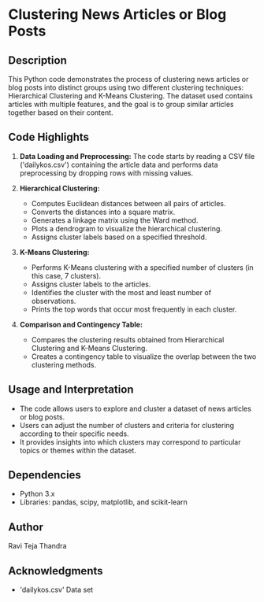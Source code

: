# Clustering News Articles or Blog Posts

## Description

This Python code demonstrates the process of clustering news articles or blog posts into distinct groups using two different clustering techniques: Hierarchical Clustering and K-Means Clustering. The dataset used contains articles with multiple features, and the goal is to group similar articles together based on their content.

## Code Highlights

1. **Data Loading and Preprocessing:** The code starts by reading a CSV file ('dailykos.csv') containing the article data and performs data preprocessing by dropping rows with missing values.

2. **Hierarchical Clustering:**
   - Computes Euclidean distances between all pairs of articles.
   - Converts the distances into a square matrix.
   - Generates a linkage matrix using the Ward method.
   - Plots a dendrogram to visualize the hierarchical clustering.
   - Assigns cluster labels based on a specified threshold.

3. **K-Means Clustering:**
   - Performs K-Means clustering with a specified number of clusters (in this case, 7 clusters).
   - Assigns cluster labels to the articles.
   - Identifies the cluster with the most and least number of observations.
   - Prints the top words that occur most frequently in each cluster.

4. **Comparison and Contingency Table:**
   - Compares the clustering results obtained from Hierarchical Clustering and K-Means Clustering.
   - Creates a contingency table to visualize the overlap between the two clustering methods.

## Usage and Interpretation

- The code allows users to explore and cluster a dataset of news articles or blog posts.
- Users can adjust the number of clusters and criteria for clustering according to their specific needs.
- It provides insights into which clusters may correspond to particular topics or themes within the dataset.

## Dependencies

- Python 3.x
- Libraries: pandas, scipy, matplotlib, and scikit-learn

## Author

Ravi Teja Thandra

## Acknowledgments

- 'dailykos.csv' Data set
